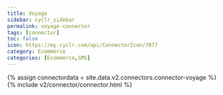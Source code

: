 ```yaml
---
title: Voyage
sidebar: cyclr_sidebar
permalink: voyage-connector
tags: [connector]
toc: false
icon: https://my.cyclr.com/api/ConnectorIcon/7877
category: Ecommerce
categories: [Ecommerce,SMS]
---
```

{% assign connectordata = site.data.v2.connectors.connector-voyage %}
{% include v2/connector/connector.html %}	
